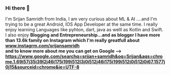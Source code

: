 ### Hi there 👋

I'm Srijan Samridh from India, I am very curious about ML & AI ....and I'm trying to be a great Android, IOS App Developer at the same time. I really enjoy learning Languages like pyhton, dart, java as welll as Kotlin and Swift.
<br>
I also enjoy <b>Blogging and Entrepreneurship<b>...and as blogger I have more than 13.6k family on Instagram which I'm really greatfull about www.instagrm.com/srijansamridh 
 <br>and to know more about me <b>you can get on Google<b> -->  
  https://www.google.com/searchq=srijan+samridh&oq=Srijan&aqs=chrome.1.69i57j35i39l2j46i175i199i512l3j0i512j46i175i199i512j0i512j0i67.1577j0j15&sourceid=chrome&ie=UTF-8


<!-- **SrijanSamridh/SrijanSamridh** is a ✨ _special_ ✨ repository because its `README.md` (this file) appears on your GitHub profile.

Here are some ideas to get you started:

- 🔭 I’m currently working on ...
- 🌱 I’m currently learning ...
- 👯 I’m looking to collaborate on ...
- 🤔 I’m looking for help with ...
- 💬 Ask me about ...
- 📫 How to reach me: ...
- 😄 Pronouns: ...
- ⚡ Fun fact: ... -->

